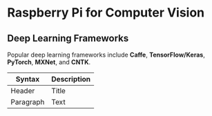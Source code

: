 # Raspberry Pi for Computer Vision

## Deep Learning Frameworks

Popular deep learning frameworks include **Caffe**, **TensorFlow/Keras**, 
**PyTorch**, **MXNet**, and **CNTK**.

| Syntax | Description |
| --- | ----------- |
| Header | Title |
| Paragraph | Text |
